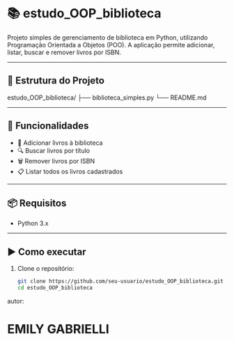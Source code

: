 # 📚 estudo_OOP_biblioteca

Projeto simples de gerenciamento de biblioteca em Python, utilizando Programação Orientada a Objetos (POO). A aplicação permite adicionar, listar, buscar e remover livros por ISBN.

---

## 🧱 Estrutura do Projeto

estudo_OOP_biblioteca/
├── biblioteca_simples.py
└── README.md


---

## 🚀 Funcionalidades

- 📕 Adicionar livros à biblioteca
- 🔍 Buscar livros por título
- 🗑️ Remover livros por ISBN
- 📋 Listar todos os livros cadastrados

---

## 📦 Requisitos

- Python 3.x

---

## ▶️ Como executar

1. Clone o repositório:
   ```bash
   git clone https://github.com/seu-usuario/estudo_OOP_biblioteca.git
   cd estudo_OOP_biblioteca

autor:
# EMILY GABRIELLI
